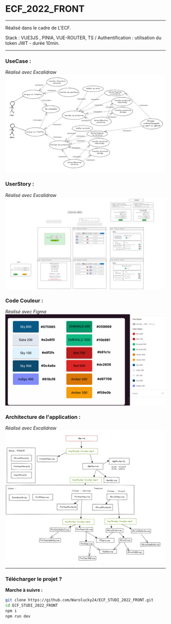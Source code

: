 # ECF_2022_FRONT

___
Réalisé dans le cadre de L'ECF.

Stack : VUE3JS , PINIA, VUE-ROUTER, TS /
Authentification : utilisation du token JWT - durée 10min.

___


### UseCase : 
*Réalisé avec Excalidraw*
<img src="./imgREADME/useCase.png">

### UserStory : 
*Réalisé avec Excalidraw*
<img src="./imgREADME/userStory.JPG">


### Code Couleur :
*Réalisé avec Figma*
<img src="./imgREADME/color.png">

### Architecture de l'application :
*Réalisé avec Excalidraw*
<img src="./imgREADME/schemaComposantJPG.JPG">


___

### Télécharger le projet ? 

__Marche à suivre :__

```bash
git clone https://github.com/Warolucky24/ECF_STUDI_2022_FRONT.git
cd ECF_STUDI_2022_FRONT
npm i
npm run dev
```
